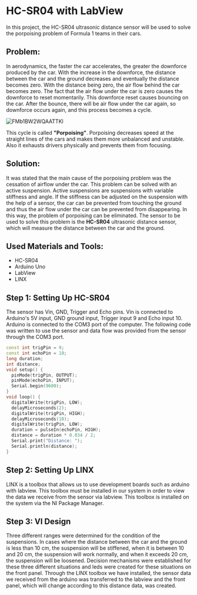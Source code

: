 # HC-SR04 with LabView
In this project, the HC-SR04 ultrasonic distance sensor will be used to solve the porpoising problem of Formula 1 teams in their cars.
## Problem:
In aerodynamics, the faster the car accelerates, the greater the downforce produced by the car. With the increase in the downforce, the distance between the car and the ground decreases and eventually the distance becomes zero. With the distance being zero, the air flow behind the car becomes zero. The fact that the air flow under the car is zero causes the downforce to reset momentarily. This downforce reset causes bouncing on the car. After the bounce, there will be air flow under the car again, so downforce occurs again, and this process becomes a cycle. 

![FMb1BW2WQAATTKl](https://user-images.githubusercontent.com/97105233/170497733-d3fef7d4-3e88-4260-93ab-c66f14102697.jpg)

This cycle is called **"Porpoising"**. Porpoising decreases speed at the straight lines of the cars and makes them more unbalanced and unstable. Also it exhausts drivers physically and prevents them from focusing. 

## Solution:
It was stated that the main cause of the porpoising problem was the cessation of airflow under the car. This problem can be solved with an active suspension. Active suspensions are suspensions with variable stiffness and angle. If the stiffness can be adjusted on the suspension with the help of a sensor, the car can be prevented from touching the ground and thus the air flow under the car can be prevented from disappearing. In this way, the problem of porpoising can be eliminated. The sensor to be used to solve this problem is the **HC-SR04** ultrasonic distance sensor, which will measure the distance between the car and the ground.

## Used Materials and Tools:
* HC-SR04
* Arduino Uno
* LabView
* LINX

## Step 1: Setting Up HC-SR04
The sensor has Vin, GND, Trigger and Echo pins. Vin is connected to Arduino's 5V input, GND ground input, Trigger input 9 and Echo input 10. Arduino is connected to the COM3 port of the computer. The following code was written to use the sensor and data flow was provided from the sensor through the COM3 port.
```c++
const int trigPin = 9;
const int echoPin = 10;
long duration;
int distance;
void setup() {
  pinMode(trigPin, OUTPUT); 
  pinMode(echoPin, INPUT); 
  Serial.begin(9600); 
}
void loop() {
  digitalWrite(trigPin, LOW);
  delayMicroseconds(2);
  digitalWrite(trigPin, HIGH);
  delayMicroseconds(10);
  digitalWrite(trigPin, LOW);
  duration = pulseIn(echoPin, HIGH);
  distance = duration * 0.034 / 2;
  Serial.print("Distance: ");
  Serial.println(distance);
}
```
## Step 2: Setting Up LINX
LINX is a toolbox that allows us to use development boards such as arduino with labview. This toolbox must be installed in our system in order to view the data we receive from the sensor via labview. This toolbox is installed on the system via the NI Package Manager. 

## Step 3: VI Design
Three different ranges were determined for the condition of the suspensions. In cases where the distance between the car and the ground is less than 10 cm, the suspension will be stiffened, when it is between 10 and 20 cm, the suspension will work normally, and when it exceeds 20 cm, the suspension will be loosened. Decision mechanisms were established for these three different situations and leds were created for these situations on the front panel. Through the LINX toolbox we have installed, the sensor data we received from the arduino was transferred to the labview and the front panel, which will change according to this distance data, was created.
